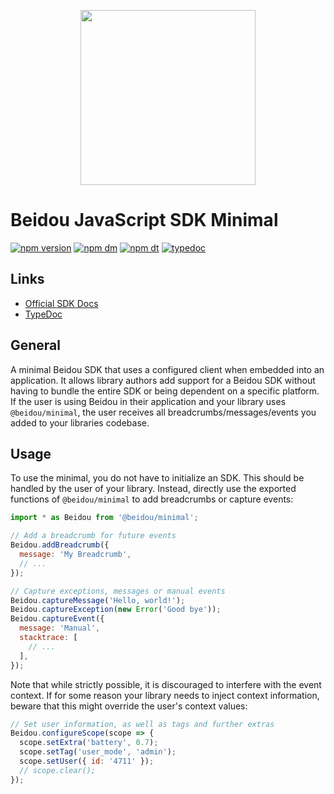 <p align="center">
  <a href="https://beidou.io" target="_blank" align="center">
    <img src="https://beidou-brand.storage.googleapis.com/beidou-logo-black.png" width="280">
  </a>
  <br />
</p>

# Beidou JavaScript SDK Minimal

[![npm version](https://img.shields.io/npm/v/@beidou/minimal.svg)](https://www.npmjs.com/package/@beidou/minimal)
[![npm dm](https://img.shields.io/npm/dm/@beidou/minimal.svg)](https://www.npmjs.com/package/@beidou/minimal)
[![npm dt](https://img.shields.io/npm/dt/@beidou/minimal.svg)](https://www.npmjs.com/package/@beidou/minimal)
[![typedoc](https://img.shields.io/badge/docs-typedoc-blue.svg)](http://getbeidou.github.io/beidou-javascript/)

## Links

- [Official SDK Docs](https://docs.beidou.io/quickstart/)
- [TypeDoc](http://getbeidou.github.io/beidou-javascript/)

## General

A minimal Beidou SDK that uses a configured client when embedded into an application. It allows library authors add
support for a Beidou SDK without having to bundle the entire SDK or being dependent on a specific platform. If the user
is using Beidou in their application and your library uses `@beidou/minimal`, the user receives all
breadcrumbs/messages/events you added to your libraries codebase.

## Usage

To use the minimal, you do not have to initialize an SDK. This should be handled by the user of your library. Instead,
directly use the exported functions of `@beidou/minimal` to add breadcrumbs or capture events:

```javascript
import * as Beidou from '@beidou/minimal';

// Add a breadcrumb for future events
Beidou.addBreadcrumb({
  message: 'My Breadcrumb',
  // ...
});

// Capture exceptions, messages or manual events
Beidou.captureMessage('Hello, world!');
Beidou.captureException(new Error('Good bye'));
Beidou.captureEvent({
  message: 'Manual',
  stacktrace: [
    // ...
  ],
});
```

Note that while strictly possible, it is discouraged to interfere with the event context. If for some reason your
library needs to inject context information, beware that this might override the user's context values:

```javascript
// Set user information, as well as tags and further extras
Beidou.configureScope(scope => {
  scope.setExtra('battery', 0.7);
  scope.setTag('user_mode', 'admin');
  scope.setUser({ id: '4711' });
  // scope.clear();
});
```
